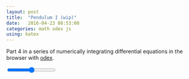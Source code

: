 ```yaml
---
layout: post
title:  "Pendulum I (wip)"
date:   2016-04-23 08:53:00
categories: math odex js
using: katex
---
```


Part 4 in a series of numerically integrating differential
equations in the browser with [odex][odex].

<div id='graph'></div>
<div id='phase'></div>
<input id='r' type='range'/>
<script src="/public/js/odex-demo.bundle.min.js"></script>
<script>
  new odexdemo.DrivenPendulum('graph', 'phase').draw();
</script>

[odex]: https://www.npmjs.com/package/odex
[lv]: https://en.wikipedia.org/wiki/Lotka%E2%80%93Volterra_equations
